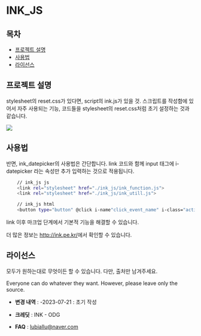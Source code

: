 # INK_JS

## 목차

- [프로젝트 설명](#프로젝트-설명)
- [사용법](#사용법)
- [라이선스](#라이선스)

## 프로젝트 설명

stylesheet의 reset.css가 있다면, script의 ink.js가 있을 것.
스크립트를 작성함에 있어서 자주 사용되는 기능, 코드들을 stylesheet의 reset.css처럼 초기 설정하는 것과 같습니다.

<div align="left">
	<img src="https://img.shields.io/badge/javascript-F7DF1E?style=flat&logo=javascript&logoColor=white" />
</div>


## 사용법

반면, ink_datepicker의 사용법은 간단합니다.
link 코드와 함께 input 태그에 i-datepicker 라는 속성만 추가 입력하는 것으로 적용됩니다.

```sh
    // ink_js js
    <link rel="stylesheet" href="./ink_js/ink_function.js">
    <link rel="stylesheet" href="./ink_js/ink_utill.js">

    // ink_js html
    <button type="button" @click i-name"click_event_name" i-class="active">버튼</button>
```

link 이후 마크업 단계에서 기본적 기능을 해결할 수 있습니다.

더 많은 정보는 <a href="http://ink.pe.kr/">http://ink.pe.kr/</a>에서 확인할 수 있습니다.

## 라이선스
모두가 원하는대로 무엇이든 할 수 있습니다.
다만, 출처만 남겨주세요.

Everyone can do whatever they want.
However, please leave only the source.


- **변경 내역** :
-2023-07-21 : 초기 작성

- **크레딧** : INK - ODG

- **FAQ** : lubiallu@naver.com
